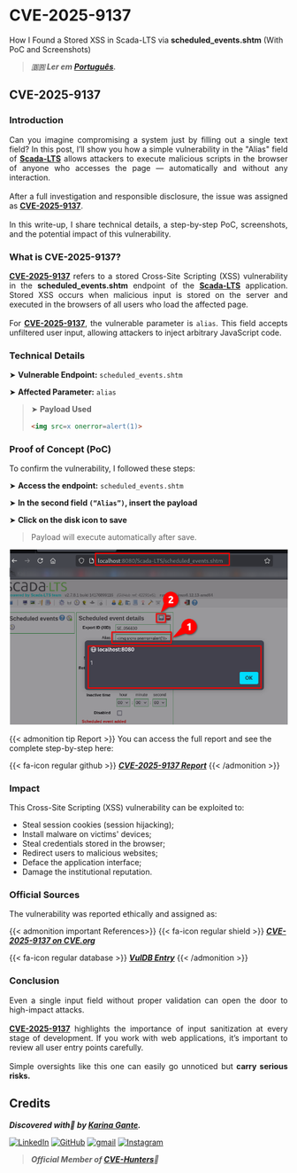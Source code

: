 # CVE-2025-9137


How I Found a Stored XSS in Scada-LTS via **scheduled_events.shtm** (With PoC and Screenshots)

<!--more-->

> ***🇧🇷 Ler em [Português](http://karinagante.github.io/pt-br/cve-2025-9137).***

## CVE-2025-9137

### Introduction

<p align="justify">Can you imagine compromising a system just by filling out a single text field? In this post, I’ll show you how a simple vulnerability in the "Alias" field of <b><a href="https://github.com/SCADA-LTS/Scada-LTS" target=_blank>Scada-LTS</a></b> allows attackers to execute malicious scripts in the browser of anyone who accesses the page — automatically and without any interaction. </br></br> After a full investigation and responsible disclosure, the issue was assigned as <b><a href="https://www.cve.org/CVERecord?id=CVE-2025-9137" target=_blank>CVE-2025-9137</a></b>. </br></br> In this write-up, I share technical details, a step-by-step PoC, screenshots, and the potential impact of this vulnerability. </p>

### What is CVE-2025-9137?

<p align="justify"><b><a href="https://www.cve.org/CVERecord?id=CVE-2025-9137" target=_blank>CVE-2025-9137</a></b> refers to a stored Cross-Site Scripting (XSS) vulnerability in the <b>scheduled_events.shtm</b> endpoint of the <b><a href="https://github.com/SCADA-LTS/Scada-LTS" target=_blank>Scada-LTS</a></b> application. Stored XSS occurs when malicious input is stored on the server and executed in the browsers of all users who load the affected page.</br></br>For <b><a href="https://www.cve.org/CVERecord?id=CVE-2025-9137" target=_blank>CVE-2025-9137</a></b>, the vulnerable parameter is <code>alias</code>. This field accepts unfiltered user input, allowing attackers to inject arbitrary JavaScript code. </p>

### Technical Details

➤ **Vulnerable Endpoint:** `scheduled_events.shtm`

➤ **Affected Parameter:** `alias`

> ➤ **Payload Used** 
> ```html
><img src=x onerror=alert(1)>
>```

### Proof of Concept (PoC)

To confirm the vulnerability, I followed these steps:

➤ **Access the endpoint:** `scheduled_events.shtm`

➤ **In the second field `(“Alias”)`, insert the payload**

➤ **Click on the disk icon to save**

> <p align="justify">Payload will execute automatically after save.</p>

<p align="center">
<img src="/images/CVE-2025-9137/PoC1.png">
</p>

{{< admonition tip Report >}} 
You can access the full report and see the complete step-by-step here:

{{< fa-icon regular github >}} 
***[CVE-2025-9137 Report](https://github.com/KarinaGante/KG-Sec/blob/main/CVEs/Scada-LTS/CVE-2025-9137.md)***
{{< /admonition >}}

### Impact

This Cross-Site Scripting (XSS) vulnerability can be exploited to:

- Steal session cookies (session hijacking);
- Install malware on victims' devices;
- Steal credentials stored in the browser;
- Redirect users to malicious websites;
- Deface the application interface;
- Damage the institutional reputation.

### Official Sources

The vulnerability was reported ethically and assigned as:

{{< admonition important References>}} 
{{< fa-icon regular shield >}} 
***[CVE-2025-9137 on CVE.org](https://www.cve.org/CVERecord?id=CVE-2025-9137)***

{{< fa-icon regular database >}} 
***[VulDB Entry](https://vuldb.com/?id.320517)***
{{< /admonition >}}

### Conclusion

<p align="justify">Even a single input field without proper validation can open the door to high-impact attacks. </br></br><b><a href="https://www.cve.org/CVERecord?id=CVE-2025-9137" target=_blank>CVE-2025-9137</a></b> highlights the importance of input sanitization at every stage of development. If you work with web applications, it’s important to review all user entry points carefully. </br></br> Simple oversights like this one can easily go unnoticed but <b>carry serious risks.</b></p>

## Credits

***Discovered with💜 by [Karina Gante](https://karinagante.github.io/).***  

[![LinkedIn](https://skillicons.dev/icons?i=linkedin&theme=dark)](https://www.linkedin.com/in/karina-gante/)
[![GitHub](https://skillicons.dev/icons?i=github&theme=dark)](https://www.github.com/KarinaGante/)
[![gmail](https://skillicons.dev/icons?i=gmail&theme=dark)](mailto:karina.gante1@gmail.com)
[![Instagram](https://skillicons.dev/icons?i=instagram&theme=dark)](https://www.instagram.com/karinovisk02/)

> ***Official Member of [CVE-Hunters](https://www.cvehunters.com/)🏹***
